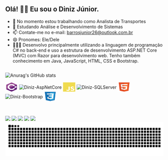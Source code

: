 ## Olá! 🙋🏽 Eu sou o Diniz Júnior.



- 🔭 No momento estou trabalhando como Analista de Transportes
- 🌱 Estudando Análise e Desenvolvimento de Sistemas
- 📫 Contate-me no e-mail: barrosjunior26@outlook.com.br 
- 😄 Pronomes: Ele/Dele
- 👨🏽‍💻 Desenvolvo principalmente utilizando a linguagem de programação C# no back-end e uso a estrutura de desenvolvimento ASP.NET Core (MVC) com Razor para desenvolvimento web. Tenho também conhecimento em Java, JavaScript, HTML, CSS e Bootstrap.

##
![Anurag's GitHub stats](https://github-readme-stats.vercel.app/api?username=barrosjunior26&show_icons=true&theme=radical)


<div style="display: inline_block">
  <img align="center" alt="Diniz-Csharp" height="30" width="40" src="https://raw.githubusercontent.com/devicons/devicon/master/icons/csharp/csharp-original.svg">
  <img align="center" alt="Diniz-AspNetCore" height="40" width="40" src="https://jayanttripathy.com/wp-content/uploads/2022/04/aspnetcoremvc-logo-150x150.png">
  <img align="center" alt="Diniz-Js" height="30" width="40" src="https://raw.githubusercontent.com/devicons/devicon/master/icons/javascript/javascript-plain.svg">
  <img align="center" alt="Diniz-SQLServer" height="30" width="30" src="https://zeenea.com/wp-content/uploads/2023/02/azure-sql-logo.png">
  <img align="center" alt="Diniz-HTML" height="30" width="40" src="https://raw.githubusercontent.com/devicons/devicon/master/icons/html5/html5-original.svg">
  <img align="center" alt="Diniz-Bootstrap" height="40" width="40" src="https://gitlab.com/uploads/-/system/project/avatar/40920009/bootstrap-logo.png">
  <img align="center" alt="Diniz-CSS" height="30" width="40" src="https://raw.githubusercontent.com/devicons/devicon/master/icons/css3/css3-original.svg">

  ##
  
</div>

<div><br>
  <a href="https://www.youtube.com/@dinizjunior349" target="_blank"><img src="https://img.shields.io/badge/YouTube-FF0000?style=for-the-badge&logo=youtube&logoColor=white" target="_blank"></a>
  <a href="https://www.instagram.com/diniz_junior26/" target="_blank"><img src="https://img.shields.io/badge/-Instagram-%23E4405F?style=for-the-badge&logo=instagram&logoColor=white" target="_blank"></a>
 	<a href="https://www.twitch.tv/dinizjunior" target="_blank"><img src="https://img.shields.io/badge/Twitch-9146FF?style=for-the-badge&logo=twitch&logoColor=white" target="_blank"></a>
  <a href = "mailto:dinizribeirojunior26@gmail.com"><img src="https://img.shields.io/badge/-Gmail-%23333?style=for-the-badge&logo=gmail&logoColor=white" target="_blank"></a>
  <a href="https://www.linkedin.com/in/diniz-ribeiro-455958207/" target="_blank"><img src="https://img.shields.io/badge/-LinkedIn-%230077B5?style=for-the-badge&logo=linkedin&logoColor=white" target="_blank"></a> 
</div>

<picture>
  <source media="(prefers-color-scheme: dark)" srcset="https://raw.githubusercontent.com/barrosjunior26/barrosjunior26/output/github-contribution-grid-snake-dark.svg">
  <source media="(prefers-color-scheme: light)" srcset="https://raw.githubusercontent.com/barrosjunior26/barrosjunior26/output/github-contribution-grid-snake.svg">
  <img alt="github contribution grid snake animation" src="https://raw.githubusercontent.com/barrosjunior26/barrosjunior26/output/github-contribution-grid-snake.svg">
</picture>
